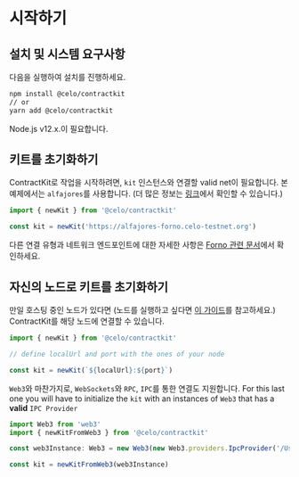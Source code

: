 # 시작하기

## 설치 및 시스템 요구사항

다음을 실행하여 설치를 진행하세요.
```bash
npm install @celo/contractkit
// or
yarn add @celo/contractkit
```

Node.js v12.x.이 필요합니다.

## 키트를 초기화하기

ContractKit로 작업을 시작하려면, `kit` 인스턴스와 연결할 valid net이 필요합니다. 본 예제에서는 `alfajores`를 사용합니다. (더 많은 정보는 [링크](../../getting-started/alfajores-testnet.md)에서 확인할 수 있습니다.)

```ts
import { newKit } from '@celo/contractkit'

const kit = newKit('https://alfajores-forno.celo-testnet.org')
```

다른 연결 유형과 네트워크 엔드포인트에 대한 자세한 사항은 [Forno 관련 문서](../forno/README.md)에서 확인하세요.

## 자신의 노드로 키트를 초기화하기

만일 호스팅 중인 노드가 있다면 (노드를 실행하고 싶다면 [이 가이드](../../getting-started/running-a-full-node-in-mainnet.md)를 참고하세요.) ContractKit를 해당 노드에 연결할 수 있습니다.

```ts
import { newKit } from '@celo/contractkit'

// define localUrl and port with the ones of your node

const kit = newKit(`${localUrl}:${port}`)
```

`Web3`와 마찬가지로, `WebSockets`와 `RPC`, `IPC`를 통한 연결도 지원합니다.
For this last one you will have to initialize the `kit` with an instances of `Web3` that has a **valid** `IPC Provider`

```ts
import Web3 from 'web3'
import { newKitFromWeb3 } from '@celo/contractkit'

const web3Instance: Web3 = new Web3(new Web3.providers.IpcProvider('/Users/myuser/Library/CeloNode/geth.ipc', net))

const kit = newKitFromWeb3(web3Instance)
```

